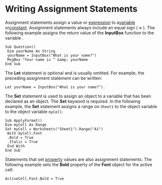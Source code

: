 
# Writing Assignment Statements

Assignment statements assign a value or [expression](b8bdf64f-5920-1ae9-16d0-b26d09524a30.md) to a[variable](b8bdf64f-5920-1ae9-16d0-b26d09524a30.md) or[constant](b8bdf64f-5920-1ae9-16d0-b26d09524a30.md). Assignment statements always include an equal sign ( **=** ). The following example assigns the return value of the **InputBox** function to the variable .


```
Sub Question() 
 Dim yourName As String 
 yourName = InputBox("What is your name?") 
 MsgBox "Your name is " &amp; yourName 
End Sub 

```


The  **Let** statement is optional and is usually omitted. For example, the preceding assignment statement can be written:




```
Let yourName = InputBox("What is your name?"). 

```

The  **Set** statement is used to assign an object to a variable that has been declared as an object. The **Set** keyword is required. In the following example, the **Set** statement assigns a range on `Sheet1` to the object variable to the object variable `myCell`:



```
Sub ApplyFormat() 
Dim myCell As Range 
Set myCell = Worksheets("Sheet1").Range("A1") 
 With myCell.Font 
 .Bold = True 
 .Italic = True 
 End With 
End Sub 

```

Statements that set [property](b8bdf64f-5920-1ae9-16d0-b26d09524a30.md) values are also assignment statements. The following example sets the **Bold** property of the **Font** object for the active cell:



```
ActiveCell.Font.Bold = True 

```

